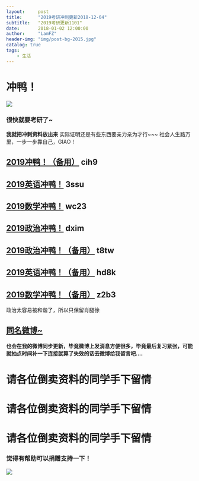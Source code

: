 ```yaml
---
layout:     post
title:      "2019考研冲刺更新2018-12-04"
subtitle:   "2019考研更新1101"
date:       2018-01-02 12:00:00
author:     "LamFZ"
header-img: "img/post-bg-2015.jpg"
catalog: true
tags:
    - 生活
---
```


# 冲鸭！

![](https://timgsa.baidu.com/timg?image&quality=80&size=b9999_10000&sec=1543907201178&di=2f3d52e6f525ac41fb7ef3ac9277f7e3&imgtype=0&src=http%3A%2F%2Fwx2.sinaimg.cn%2Forj360%2Fe69facf8ly1fm718pmqw8j20c807wwf5.jpg)

### 很快就要考研了~

**我就把冲刺资料放出来**
实际证明还是有些东西要亲力亲为才行~~~
社会人生路万里，一步一步靠自己，GIAO！

## [2019冲鸭！（备用）](https://pan.baidu.com/s/1s66dClHalsoR33RfZ9Hfwg) cih9 
## [2019英语冲鸭！](https://pan.baidu.com/s/1I5jrktj2taK-x550CQwTuw) 3ssu
## [2019数学冲鸭！](https://pan.baidu.com/s/1NfSaI_7TCkdwQnv2RT8dpg) wc23 
## [2019政治冲鸭！](https://pan.baidu.com/s/11fBjD7KI_2UfkQLCvTA1VA)  dxim
## [2019政治冲鸭！（备用）](https://pan.baidu.com/s/1f2-x_NWIoxtksGeTdgZV3A)  t8tw
## [2019英语冲鸭！（备用）](https://pan.baidu.com/s/1lBcFxkfMHK5r9iJvUDi74w) hd8k
## [2019数学冲鸭！（备用）](https://pan.baidu.com/s/1uBo__ldOL1mS0wghjwNU0g) z2b3

政治太容易被和谐了，所以只保留肖腿徐

## [同名微博~](https://weibo.com/u/2948168120)

**也会在我的微博同步更新，毕竟微博上发消息方便很多，毕竟最后复习紧张，可能就抽点时间补一下连接就算了失效的话去微博给我留言吧....**

# 请各位倒卖资料的同学手下留情
# 请各位倒卖资料的同学手下留情
# 请各位倒卖资料的同学手下留情


### 觉得有帮助可以捐赠支持一下！

![](http://ww3.sinaimg.cn/large/0060lm7Tly1fnn9mknteij31kg0w3twx.jpg)
